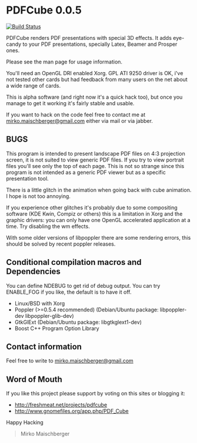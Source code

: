 PDFCube 0.0.5
=============

[![Build Status](https://drone.io/github.com/baol/pdfcube/status.png)](https://drone.io/github.com/baol/pdfcube/latest)

PDFCube renders PDF presentations with special 3D effects. It adds
eye-candy to your PDF presentations, specially Latex, Beamer and
Prosper ones.

Please see the man page for usage information.

You'll need an OpenGL DRI enabled Xorg. GPL ATI 9250 driver is OK,
i've not tested other cards but had feedback from many users on the
net about a wide range of cards.

This is alpha software (and right now it's a quick hack too), but once
you manage to get it working it's fairly stable and usable.

If you want to hack on the code feel free to contact me at
<mirko.maischberger@gmail.com> either via mail or via jabber.

BUGS
----

This program is intended to present landscape PDF files on 4:3
projection screen, it is not suited to view generic PDF files. If you
try to view portrait files you'll see only the top of each page. This
is not so strange since this program is not intended as a generic PDF
viewer but as a specific presentation tool.

There is a little glitch in the animation when going back with cube
animation. I hope is not too annoying.

If you experience other glitches it's probably due to some compositing
software (KDE Kwin, Compiz or others) this is a limitation in Xorg and
the graphic drivers: you can only have one OpenGL accelerated
application at a time. Try disabling the wm effects.

With some older versions of libpoppler there are some rendering
errors, this should be solved by recent poppler releases.

Conditional compilation macros and Dependencies
-----------------------------------------------

You can define NDEBUG to get rid of debug output. You can try
ENABLE_FOG if you like, the default is to have it off.

 * Linux/BSD with Xorg
 * Poppler (>=0.5.4 recommended) (Debian/Ubuntu package:
   libpoppler-dev libpoppler-glib-dev)
 * GtkGlExt (Debian/Ubuntu package: libgtkglext1-dev)
 * Boost C++ Program Option Library

Contact information
-------------------

Feel free to write to <mirko.maischberger@gmail.com>

Word of Mouth
-------------

If you like this project please support by voting on this sites or blogging it:

 * http://freshmeat.net/projects/pdfcube
 * http://www.gnomefiles.org/app.php/PDF_Cube

Happy Hacking
> Mirko Maischberger
